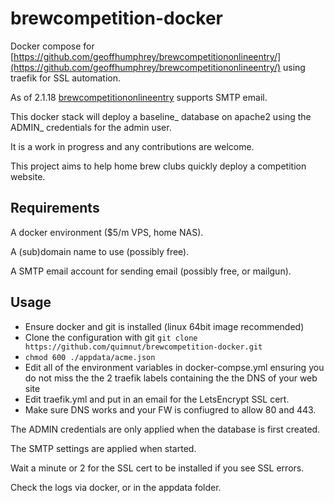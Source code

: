 # brewcompetition-docker
Docker compose for [https://github.com/geoffhumphrey/brewcompetitiononlineentry/](https://github.com/geoffhumphrey/brewcompetitiononlineentry/) using traefik for SSL automation.

As of 2.1.18 [brewcompetitiononlineentry](https://github.com/geoffhumphrey/brewcompetitiononlineentry/) supports SMTP email. 

This docker stack will deploy a baseline_ database on apache2 using the ADMIN_ credentials for the admin user.

It is a work in progress and any contributions are welcome.

This project aims to help home brew clubs quickly deploy a competition website.

## Requirements
A docker environment ($5/m VPS, home NAS).

A (sub)domain name to use (possibly free).

A SMTP email account for sending email (possibly free, or mailgun).

## Usage
- Ensure docker and git is installed (linux 64bit image recommended)
- Clone the configuration with git `git clone https://github.com/quimnut/brewcompetition-docker.git`
- `chmod 600 ./appdata/acme.json`
- Edit all of the environment variables in docker-compse.yml ensuring you do not miss the the 2 traefik labels containing the the DNS of your web site 
- Edit traefik.yml and put in an email for the LetsEncrypt SSL cert.
- Make sure DNS works and your FW is confiugred to allow 80 and 443.

The ADMIN credentials are only applied when the database is first created.

The SMTP settings are applied when started.

Wait a minute or 2 for the SSL cert to be installed if you see SSL errors. 

Check the logs via docker, or in the appdata folder.
